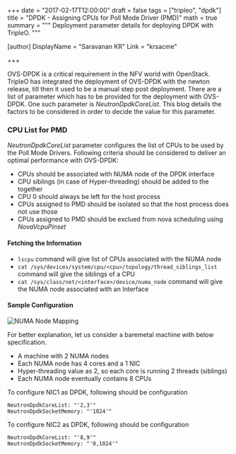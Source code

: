 +++
date = "2017-02-17T12:00:00"
draft = false
tags = ["tripleo", "dpdk"]
title = "DPDK - Assigning CPUs for Poll Mode Driver (PMD)"
math = true
summary = """
Deployment parameter details for deploying DPDK with TripleO.
"""

[author]
  DisplayName = "Saravanan KR"
  Link = "krsacme"

+++

OVS-DPDK is a critical requirement in the NFV world with OpenStack. TripleO
has integrated the deployment of OVS-DPDK with the newton release, till then
it used to be a manual step post deployment. There are a list of parameter
which has to be provided for the deployment with OVS-DPDK. One such parameter
is *NeutronDpdkCoreList*. This blog details the factors to be considered in
order to decide the value for this parameter.

### CPU List for PMD
*NeutronDpdkCoreList* parameter configures the list of CPUs to be used by the
Poll Mode Drivers. Following criteria should be considered to deliver an
optimal performance with OVS-DPDK:

  * CPUs should be associated with NUMA node of the DPDK interface
  * CPU siblings (in case of Hyper-threading) should be added to the together
  * CPU 0 should always be left for the host process
  * CPUs assigned to PMD should be isolated so that the host process does
    not use those
  * CPUs assigned to PMD should be exclued from nova scheduling using
    *NovaVcpuPinset*

#### Fetching the Information
  * ```lscpu``` command will give list of CPUs associated with the NUMA node
  * ```cat /sys/devices/system/cpu/<cpu>/topology/thread_siblings_list```
    command will give the siblings of a CPU
  * ```cat /sys/class/net/<interface>/device/numa_node``` command will
    give the NUMA node associated with an Interface

#### Sample Configuration

![NUMA Node Mapping](/numa_mapping_for_dpdk_in_tripleo.jpg)

For better explanation, let us consider a baremetal machine with below specification.
  * A machine with 2 NUMA nodes
  * Each NUMA node has 4 cores and a 1 NIC
  * Hyper-threading value as 2, so each core is running 2 threads (siblings)
  * Each NUMA node eventually contains 8 CPUs

To configure NIC1 as DPDK, following should be configuration
```
NeutronDpdkCoreList: "'2,3'"
NeutronDpdkSocketMemory: "'1024'"
```

To configure NIC2 as DPDK, following should be configuration
```
NeutronDpdkCoreList: "'8,9'"
NeutronDpdkSocketMemory: "'0,1024'"
```
